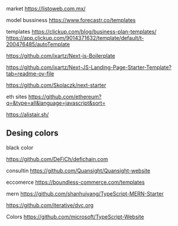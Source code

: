 
market
https://listoweb.com.mx/

model bussiness
https://www.forecastr.co/templates

templates
https://clickup.com/blog/business-plan-templates/
https://app.clickup.com/9014371632/template/default/t-200476485/autoTemplate

https://github.com/ixartz/Next-js-Boilerplate

https://github.com/ixartz/Next-JS-Landing-Page-Starter-Template?tab=readme-ov-file

https://github.com/Skolaczk/next-starter


eth sites
https://github.com/ethereum?q=&type=all&language=javascript&sort=

https://alistair.sh/


## Desing colors

black color

https://github.com/DeFiCh/defichain.com

consultin
https://github.com/Quansight/Quansight-website


eccomerce
https://boundless-commerce.com/templates


mern
https://github.com/shanhuiyang/TypeScript-MERN-Starter

https://github.com/iterative/dvc.org


Colors
https://github.com/microsoft/TypeScript-Website